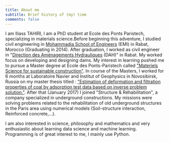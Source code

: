 ```yaml
---
title: About me
subtitle: Brief history of (my) time
comments: false
---
```



I am Iliass TAHIRI, I am a PhD student at Ecole des Ponts Paristech, specializing in materials science.Before beginning this adventure, I studied civil engineering in [Mohammadia School of Engineers](http://emi.um5.ac.ma/) (EMI) in Rabat, Morocco (Graduating in 2014). After graduation, I worked as civil engineer in "[Direction des Aménagements Hydrauliques](http://www.water.gov.ma/) (DAH)" in Rabat. My worked focus on developing and designing dams. My interest in learning pushed me to pursue a Master degree at Ecole des Ponts-Paristech called ["Materiels Science for sustainable construction"](http://www.enpc.fr/en/masters-material-science-sustainaible-construction). In course of the Masters, I worked for 6 months at Laboratoire Navier and Institut of Geophysics in Novosibirsk, Russia on my master thesis titled : ["Estimation of deformation and filtration properties of coal by adsorption test data based on inverse problem solution."](https://ascelibrary.org/doi/pdf/10.1061/9780784480779.034).
After that (January 2017) I joined "Structure & Réhabilitation", a company specialized in underground constructions. My missions were solving problems related to the rehabilitation of old underground structures in the Paris area using numerical models (Soil-structure interaction, Reinforced concrete,...).


I am also interested in science, philosophy and mathematics and very enthusiastic about learning data science and machine learning. Programming is of great interest to me, I mainly use Python.
